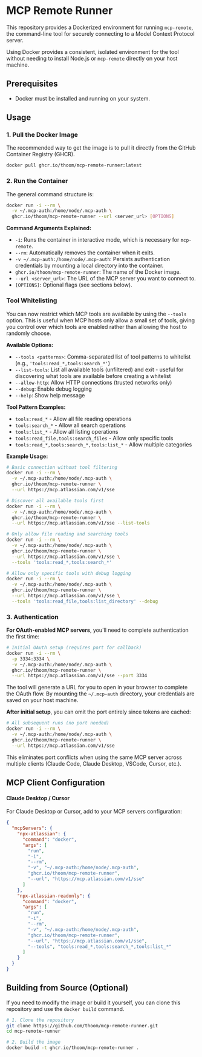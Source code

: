 # MCP Remote Runner

This repository provides a Dockerized environment for running `mcp-remote`, the command-line tool for securely connecting to a Model Context Protocol server.

Using Docker provides a consistent, isolated environment for the tool without needing to install Node.js or `mcp-remote` directly on your host machine.

## Prerequisites

- Docker must be installed and running on your system.

## Usage

### 1. Pull the Docker Image

The recommended way to get the image is to pull it directly from the GitHub Container Registry (GHCR).

```bash
docker pull ghcr.io/thoom/mcp-remote-runner:latest
```

### 2. Run the Container

The general command structure is:

```bash
docker run -i --rm \
  -v ~/.mcp-auth:/home/node/.mcp-auth \
  ghcr.io/thoom/mcp-remote-runner --url <server_url> [OPTIONS]
```

**Command Arguments Explained:**

- `-i`: Runs the container in interactive mode, which is necessary for `mcp-remote`.
- `--rm`: Automatically removes the container when it exits.
- `-v ~/.mcp-auth:/home/node/.mcp-auth`: Persists authentication credentials by mounting a local directory into the container.
- `ghcr.io/thoom/mcp-remote-runner`: The name of the Docker image.
- `--url <server_url>`: The URL of the MCP server you want to connect to.
- `[OPTIONS]`: Optional flags (see sections below).

### Tool Whitelisting

You can now restrict which MCP tools are available by using the `--tools` option. This is useful when MCP hosts only allow a small set of tools, giving you control over which tools are enabled rather than allowing the host to randomly choose.

**Available Options:**

- `--tools <patterns>`: Comma-separated list of tool patterns to whitelist (e.g., `'tools:read_*,tools:search_*'`)
- `--list-tools`: List all available tools (unfiltered) and exit - useful for discovering what tools are available before creating a whitelist
- `--allow-http`: Allow HTTP connections (trusted networks only)  
- `--debug`: Enable debug logging
- `--help`: Show help message

**Tool Pattern Examples:**

- `tools:read_*` - Allow all file reading operations
- `tools:search_*` - Allow all search operations  
- `tools:list_*` - Allow all listing operations
- `tools:read_file,tools:search_files` - Allow only specific tools
- `tools:read_*,tools:search_*,tools:list_*` - Allow multiple categories

**Example Usage:**

```bash
# Basic connection without tool filtering
docker run -i --rm \
  -v ~/.mcp-auth:/home/node/.mcp-auth \
  ghcr.io/thoom/mcp-remote-runner \
  --url https://mcp.atlassian.com/v1/sse

# Discover all available tools first
docker run -i --rm \
  -v ~/.mcp-auth:/home/node/.mcp-auth \
  ghcr.io/thoom/mcp-remote-runner \
  --url https://mcp.atlassian.com/v1/sse --list-tools

# Only allow file reading and searching tools
docker run -i --rm \
  -v ~/.mcp-auth:/home/node/.mcp-auth \
  ghcr.io/thoom/mcp-remote-runner \
  --url https://mcp.atlassian.com/v1/sse \
  --tools 'tools:read_*,tools:search_*'

# Allow only specific tools with debug logging
docker run -i --rm \
  -v ~/.mcp-auth:/home/node/.mcp-auth \
  ghcr.io/thoom/mcp-remote-runner \
  --url https://mcp.atlassian.com/v1/sse \
  --tools 'tools:read_file,tools:list_directory' --debug
```

### 3. Authentication

**For OAuth-enabled MCP servers**, you'll need to complete authentication the first time:

```bash
# Initial OAuth setup (requires port for callback)
docker run -i --rm \
  -p 3334:3334 \
  -v ~/.mcp-auth:/home/node/.mcp-auth \
  ghcr.io/thoom/mcp-remote-runner \
  --url https://mcp.atlassian.com/v1/sse --port 3334
```

The tool will generate a URL for you to open in your browser to complete the OAuth flow. By mounting the `~/.mcp-auth` directory, your credentials are saved on your host machine.

**After initial setup**, you can omit the port entirely since tokens are cached:

```bash
# All subsequent runs (no port needed)
docker run -i --rm \
  -v ~/.mcp-auth:/home/node/.mcp-auth \
  ghcr.io/thoom/mcp-remote-runner \
  --url https://mcp.atlassian.com/v1/sse
```

This eliminates port conflicts when using the same MCP server across multiple clients (Claude Code, Claude Desktop, VSCode, Cursor, etc.).

## MCP Client Configuration

#### Claude Desktop / Cursor

For Claude Desktop or Cursor, add to your MCP servers configuration:

```json
{
  "mcpServers": {
    "npx-atlassian": {
      "command": "docker",
      "args": [
        "run",
        "-i",
        "--rm",
        "-v", "~/.mcp-auth:/home/node/.mcp-auth",
        "ghcr.io/thoom/mcp-remote-runner",
        "--url", "https://mcp.atlassian.com/v1/sse"
      ]
    },
    "npx-atlassian-readonly": {
      "command": "docker",
      "args": [
        "run",
        "-i",
        "--rm",
        "-v", "~/.mcp-auth:/home/node/.mcp-auth",
        "ghcr.io/thoom/mcp-remote-runner",
        "--url", "https://mcp.atlassian.com/v1/sse",
        "--tools", "tools:read_*,tools:search_*,tools:list_*"
      ]
    }
  }
}
```


## Building from Source (Optional)

If you need to modify the image or build it yourself, you can clone this repository and use the `docker build` command.

```bash
# 1. Clone the repository
git clone https://github.com/thoom/mcp-remote-runner.git
cd mcp-remote-runner

# 2. Build the image
docker build -t ghcr.io/thoom/mcp-remote-runner .
``` 